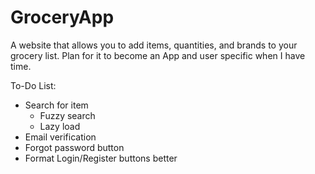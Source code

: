 # GroceryApp
A website that allows you to add items, quantities, and brands to your grocery list.
Plan for it to become an App and user specific when I have time.

To-Do List:
 - Search for item
    - Fuzzy search
    - Lazy load
 - Email verification
 - Forgot password button
 - Format Login/Register buttons better
